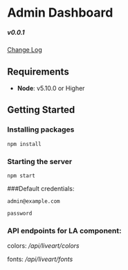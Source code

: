 # Admin Dashboard

##### v0.0.1 

[Change Log](./CHANGELOG.md)

## Requirements
- **Node**: v5.10.0 or Higher


## Getting Started

### Installing packages

```
npm install
```

### Starting the server
```
npm start
```

###Default credentials:
```
admin@example.com

password
```
### API endpoints for LA component:

colors: */api/liveart/colors*

fonts: */api/liveart/fonts*

